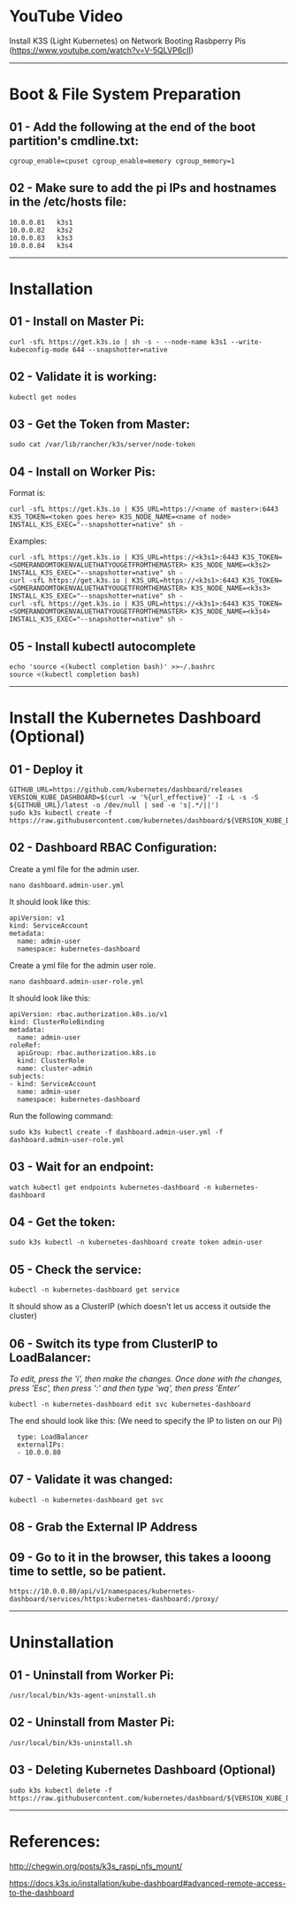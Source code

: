 # YouTube Video

Install K3S (Light Kubernetes) on Network Booting Rasbperry Pis (https://www.youtube.com/watch?v=V-5QLVP6cII)

-----------------------------------------------------------------------------------------------------------------

# Boot & File System Preparation

## 01 - Add the following at the end of the boot partition's cmdline.txt:

```
cgroup_enable=cpuset cgroup_enable=memory cgroup_memory=1
```

## 02 - Make sure to add the pi IPs and hostnames in the **/etc/hosts** file:
```
10.0.0.81	k3s1
10.0.0.82	k3s2
10.0.0.83	k3s3
10.0.0.84	k3s4
```

-----------------------------------------------------------------------------------------------------------------

# Installation

## 01 - Install on Master Pi:

```
curl -sfL https://get.k3s.io | sh -s - --node-name k3s1 --write-kubeconfig-mode 644 --snapshotter=native
```

## 02 - Validate it is working:

```
kubectl get nodes
```

## 03 - Get the Token from Master:

```
sudo cat /var/lib/rancher/k3s/server/node-token
```

## 04 - Install on Worker Pis:

Format is:

```
curl -sfL https://get.k3s.io | K3S_URL=https://<name of master>:6443 K3S_TOKEN=<token goes here> K3S_NODE_NAME=<name of node> INSTALL_K3S_EXEC="--snapshotter=native" sh -
```
  
Examples:
```
curl -sfL https://get.k3s.io | K3S_URL=https://<k3s1>:6443 K3S_TOKEN=<SOMERANDOMTOKENVALUETHATYOUGETFROMTHEMASTER> K3S_NODE_NAME=<k3s2> INSTALL_K3S_EXEC="--snapshotter=native" sh -
curl -sfL https://get.k3s.io | K3S_URL=https://<k3s1>:6443 K3S_TOKEN=<SOMERANDOMTOKENVALUETHATYOUGETFROMTHEMASTER> K3S_NODE_NAME=<k3s3> INSTALL_K3S_EXEC="--snapshotter=native" sh -
curl -sfL https://get.k3s.io | K3S_URL=https://<k3s1>:6443 K3S_TOKEN=<SOMERANDOMTOKENVALUETHATYOUGETFROMTHEMASTER> K3S_NODE_NAME=<k3s4> INSTALL_K3S_EXEC="--snapshotter=native" sh -
```

## 05 - Install kubectl autocomplete

```
echo 'source <(kubectl completion bash)' >>~/.bashrc
source <(kubectl completion bash)
```

-----------------------------------------------------------------------------------------------------------------

# Install the Kubernetes Dashboard (Optional)

## 01 - Deploy it

```
GITHUB_URL=https://github.com/kubernetes/dashboard/releases
VERSION_KUBE_DASHBOARD=$(curl -w '%{url_effective}' -I -L -s -S ${GITHUB_URL}/latest -o /dev/null | sed -e 's|.*/||')
sudo k3s kubectl create -f https://raw.githubusercontent.com/kubernetes/dashboard/${VERSION_KUBE_DASHBOARD}/aio/deploy/recommended.yaml
```

## 02 - Dashboard RBAC Configuration:

Create a yml file for the admin user.
```
nano dashboard.admin-user.yml
```

It should look like this:

```
apiVersion: v1
kind: ServiceAccount
metadata:
  name: admin-user
  namespace: kubernetes-dashboard
```

Create a yml file for the admin user role.
```
nano dashboard.admin-user-role.yml
```

It should look like this:

```
apiVersion: rbac.authorization.k8s.io/v1
kind: ClusterRoleBinding
metadata:
  name: admin-user
roleRef:
  apiGroup: rbac.authorization.k8s.io
  kind: ClusterRole
  name: cluster-admin
subjects:
- kind: ServiceAccount
  name: admin-user
  namespace: kubernetes-dashboard
```

Run the following command:

```
sudo k3s kubectl create -f dashboard.admin-user.yml -f dashboard.admin-user-role.yml
```

## 03 - Wait for an endpoint:

```
watch kubectl get endpoints kubernetes-dashboard -n kubernetes-dashboard
```

## 04 - Get the token:

```
sudo k3s kubectl -n kubernetes-dashboard create token admin-user
```

## 05 - Check the service:

```
kubectl -n kubernetes-dashboard get service
```

It should show as a ClusterIP (which doesn't let us access it outside the cluster)

## 06 - Switch its type from ClusterIP to LoadBalancer:

*To edit, press the 'i', then make the changes.  Once done with the changes, press 'Esc', then press ':' and then type 'wq', then press 'Enter'*

```
kubectl -n kubernetes-dashboard edit svc kubernetes-dashboard
```

The end should look like this: (We need to specify the IP to listen on our Pi)

```
  type: LoadBalancer
  externalIPs:
  - 10.0.0.80
```

## 07 - Validate it was changed:

```
kubectl -n kubernetes-dashboard get svc
```

## 08 - Grab the External IP Address

## 09 - Go to it in the browser, this takes a looong time to settle, so be patient.

```
https://10.0.0.80/api/v1/namespaces/kubernetes-dashboard/services/https:kubernetes-dashboard:/proxy/
```
-----------------------------------------------------------------------------------------------------------------

# Uninstallation

## 01 - Uninstall from Worker Pi:

```
/usr/local/bin/k3s-agent-uninstall.sh
```

## 02 - Uninstall from Master Pi:

```
/usr/local/bin/k3s-uninstall.sh
```

## 03 - Deleting Kubernetes Dashboard (Optional)

```
sudo k3s kubectl delete -f https://raw.githubusercontent.com/kubernetes/dashboard/${VERSION_KUBE_DASHBOARD}/aio/deploy/recommended.yaml
```

---

# References:
  
http://chegwin.org/posts/k3s_raspi_nfs_mount/

https://docs.k3s.io/installation/kube-dashboard#advanced-remote-access-to-the-dashboard
